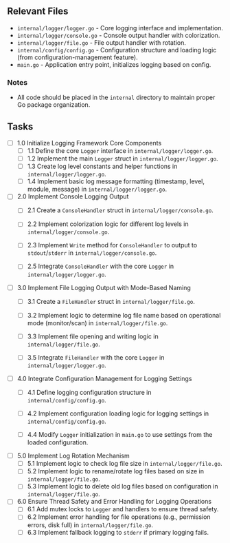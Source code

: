 ## Relevant Files

- `internal/logger/logger.go` - Core logging interface and implementation.
- `internal/logger/console.go` - Console output handler with colorization.
- `internal/logger/file.go` - File output handler with rotation.
- `internal/config/config.go` - Configuration structure and loading logic (from configuration-management feature).
- `main.go` - Application entry point, initializes logging based on config.

### Notes

- All code should be placed in the `internal` directory to maintain proper Go package organization.

## Tasks

- [ ] 1.0 Initialize Logging Framework Core Components
  - [ ] 1.1 Define the core `Logger` interface in `internal/logger/logger.go`.
  - [ ] 1.2 Implement the main `Logger` struct in `internal/logger/logger.go`.
  - [ ] 1.3 Create log level constants and helper functions in `internal/logger/logger.go`.
  - [ ] 1.4 Implement basic log message formatting (timestamp, level, module, message) in `internal/logger/logger.go`.

- [ ] 2.0 Implement Console Logging Output
  - [ ] 2.1 Create a `ConsoleHandler` struct in `internal/logger/console.go`.
  - [ ] 2.2 Implement colorization logic for different log levels in `internal/logger/console.go`.
  - [ ] 2.3 Implement `Write` method for `ConsoleHandler` to output to `stdout`/`stderr` in `internal/logger/console.go`.

  - [ ] 2.5 Integrate `ConsoleHandler` with the core `Logger` in `internal/logger/logger.go`.
- [ ] 3.0 Implement File Logging Output with Mode-Based Naming
  - [ ] 3.1 Create a `FileHandler` struct in `internal/logger/file.go`.
  - [ ] 3.2 Implement logic to determine log file name based on operational mode (monitor/scan) in `internal/logger/file.go`.
  - [ ] 3.3 Implement file opening and writing logic in `internal/logger/file.go`.

  - [ ] 3.5 Integrate `FileHandler` with the core `Logger` in `internal/logger/logger.go`.
- [ ] 4.0 Integrate Configuration Management for Logging Settings
  - [ ] 4.1 Define logging configuration structure in `internal/config/config.go`.
  - [ ] 4.2 Implement configuration loading logic for logging settings in `internal/config/config.go`.

  - [ ] 4.4 Modify `Logger` initialization in `main.go` to use settings from the loaded configuration.
- [ ] 5.0 Implement Log Rotation Mechanism
  - [ ] 5.1 Implement logic to check log file size in `internal/logger/file.go`.
  - [ ] 5.2 Implement logic to rename/rotate log files based on size in `internal/logger/file.go`.
  - [ ] 5.3 Implement logic to delete old log files based on configuration in `internal/logger/file.go`.

- [ ] 6.0 Ensure Thread Safety and Error Handling for Logging Operations
  - [ ] 6.1 Add mutex locks to `Logger` and handlers to ensure thread safety.
  - [ ] 6.2 Implement error handling for file operations (e.g., permission errors, disk full) in `internal/logger/file.go`.
  - [ ] 6.3 Implement fallback logging to `stderr` if primary logging fails. 